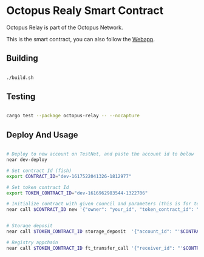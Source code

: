 # Octopus Realy Smart Contract

Octopus Relay is part of the Octopus Network.

This is the smart contract, you can also follow the [Webapp](https://github.com/octopus-network/octopus-relay-webapp.git).

## Building

```bash

./build.sh

```

## Testing

```bash

cargo test --package octopus-relay -- --nocapture

```

## Deploy And Usage

```bash

# Deploy to new account on TestNet, and paste the account id to below
near dev-deploy

# Set contract Id (fish)
export CONTRACT_ID="dev-1617522041326-1812977"

# Set token contract Id
export TOKEN_CONTRACT_ID="dev-1616962983544-1322706"

# Initialize contract with given council and parameters (this is for testing, where you stil have access key to the contract).
near call $CONTRACT_ID new '{"owner": "your_id", "token_contract_id": "'$TOKEN_CONTRACT_ID'", "appchain_minium_validators": 2, "minium_staking_amount": 100}' --accountId your_id


# Storage deposit
near call $TOKEN_CONTRACT_ID storage_deposit  '{"account_id": "'$CONTRACT_ID'"}' --accountId your_id --amount 0.1

# Registry appchain
near call $TOKEN_CONTRACT_ID ft_transfer_call '{"receiver_id": "'$CONTRACT_ID'", "amount": "1000", "msg": "register_appchain,your_appchain_name"}' --accountId your_id --amount 0.000000000000000000000001


```
